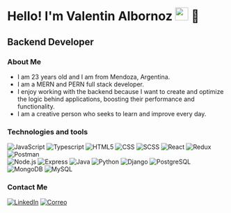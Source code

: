 <h1>Hello! I'm Valentin Albornoz <img src="https://raw.githubusercontent.com/iampavangandhi/iampavangandhi/master/gifs/Hi.gif" width="30px"> 🚀</h1>
<h2>Backend Developer </h2>


### About Me
- I am 23 years old and I am from Mendoza, Argentina.
- I am a MERN and PERN full stack developer.
- I enjoy working with the backend because I want to create and optimize the logic behind applications, boosting their performance and functionality.
- I am a creative person who seeks to learn and improve every day.



### Technologies and tools
  ![JavaScript](https://img.shields.io/badge/-JavaScript-333333?style=flat&logo=javascript)
  ![Typescript](https://img.shields.io/badge/-Typescript-333333?style=flat&logo=typescript)
  ![HTML5](https://img.shields.io/badge/-HTML5-333333?style=flat&logo=HTML5)
  ![CSS](https://img.shields.io/badge/-CSS3-333333?style=flat&logo=CSS3&logoColor=1572B6)
  ![SCSS](https://img.shields.io/badge/-SCSS-333333?style=flat&logo=SASS&logoColor=CE6B9E)
  ![React](https://img.shields.io/badge/-React-333333?style=flat&logo=react)
  ![Redux](https://img.shields.io/badge/-Redux-333333?style=flat&logo=redux&logoColor=764ABC) 
  ![Postman](https://img.shields.io/badge/Postman-333333?style=flat-square&logo=Postman)
  <br/>
  ![Node.js](https://img.shields.io/badge/-Node.js-333333?style=flat&logo=node.js)
  ![Express](https://img.shields.io/badge/-Express-333333?style=flat&logo=express)
  ![Java](https://img.shields.io/badge/java-333333.svg?style=flat&logo=openjdk&logoColor=white)
  ![Python](https://img.shields.io/badge/python-333333?style=flat&logo=python&logoColor=ffdd54)
  ![Django](https://img.shields.io/badge/django-333333.svg?style=flat&logo=django&logoColor=green)
  ![PostgreSQL](https://img.shields.io/badge/-PostgreSQL-333333?style=flat&logo=postgresql)
  ![MongoDB](https://img.shields.io/badge/-MongoDB-333333?style=flat&logo=MongoDB)
  ![MySQL](https://shields.io/badge/MySQL-333333?style=flat&logo=mysql)

### Contact Me
  <a href="https://www.linkedin.com/in/valentinalbornoz"><img alt="LinkedIn" src="https://img.shields.io/badge/LinkedIn-Valentin%20Albornoz-blue?style=flat-square&logo=linkedin"></a>
  <a href="mailto:valeg486@gmail.com"><img alt="Correo" src="https://img.shields.io/badge/Correo-valeg486%40gmail.com-red?style=flat-square&logo=Gmail"></a>




